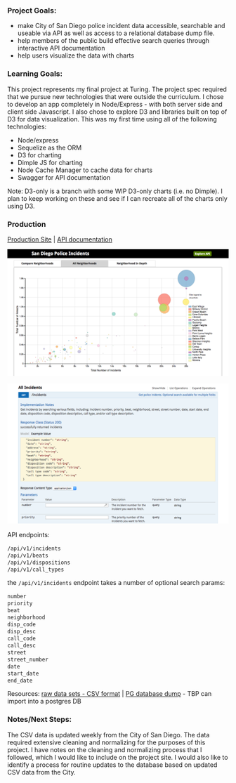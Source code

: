 ### Project Goals:

* make City of San Diego police incident data accessible, searchable and useable via API as well as access to a relational database dump file.
* help members of the public build effective search queries through interactive API documentation
* help users visualize the data with charts


### Learning Goals:
This project represents my final project at Turing.  The project spec required that we pursue new technologies that were outside the curriculum. I chose to develop an app completely in Node/Express - with both server side and client side Javascript.  I also chose to explore D3 and libraries built on top of D3 for data visualization.  This was my first time using all of the following technologies:

* Node/express
* Sequelize as the ORM
* D3 for charting
* Dimple JS for charting
* Node Cache Manager to cache data for charts
* Swagger for API documentation

Note: D3-only is a branch with some WIP D3-only charts (i.e. no Dimple).  I plan to keep working on these and see if I can recreate all of the charts only using D3.


### Production
[Production Site](https://sandiego-police-data.herokuapp.com)
| [API documentation](https://sandiego-police-data.herokuapp.com/documentation)

![sample chart](public/images/police-project-screenshot.png)

![sample documentation](public/images/police-project-screenshot-2.png)


API endpoints:
```
/api/v1/incidents
/api/v1/beats
/api/v1/dispositions
/api/v1/call_types  
```

the `/api/v1/incidents` endpoint takes a number of optional search params:
```
number
priority
beat
neighborhood
disp_code
disp_desc
call_code
call_desc
street
street_number
date
start_date
end_date
```

Resources:
[raw data sets - CSV format](http://data.sandiego.gov/dataset/police-calls-service) |
[PG database dump]()  - TBP can import into a postgres DB

### Notes/Next Steps:  
The CSV data is updated weekly from the City of San Diego.  The data required extensive cleaning and normalizing for the purposes of this project.  I have notes on the cleaning and normalizing process that I followed, which I would like to include on the project site.  I would also like to identify a process for routine updates to the database based on updated CSV data from the City.
